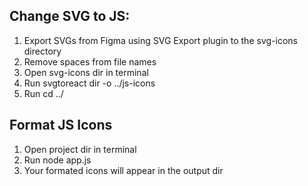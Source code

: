 ## Change SVG to JS:

1. Export SVGs from Figma using SVG Export plugin to the svg-icons directory
2. Remove spaces from file names
3. Open svg-icons dir in terminal
4. Run svgtoreact dir -o ../js-icons
5. Run cd ../

## Format JS Icons

1. Open project dir in terminal
2. Run node app.js
3. Your formated icons will appear in the output dir
